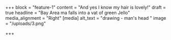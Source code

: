 +++
block = "feature-1"
content = "And yes I know my hair is lovely!"
draft = true
headline = "Bay Area ma falls into a vat of green Jello"
media_alignment = "Right"
[media]
alt_text = "drawing - man's head "
image = "/uploads/3.png"

+++
